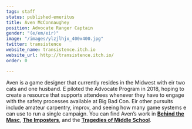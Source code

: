 ```yaml
---
tags: staff
status: published-emeritus
title: Aven McConnaughey
position: Advocate Ranger Captain
gender: "(e/em/eir)"
image: "/images/ylzjlhjx_400x400.jpg"
twitter: transistence
website_name: transistence.itch.io
website_url: http://transistence.itch.io/
order: 0

---
```

Aven is a game designer that currently resides in the Midwest with eir two cats and one husband. E piloted the Advocate Program in 2018, hoping to create a resource that supports attendees whenever they have to engage with the safety processes available at Big Bad Con. Eir other pursuits include amateur carpentry, improv, and seeing how many game systems e can use to run a single campaign. You can find Aven’s work in [**Behind the Masc**](https://briebeau.itch.io/behind-the-masc), [**The Imposters**](https://www.drivethrurpg.com/product/215094/The-Imposters), and the [**Tragedies of Middle School**](https://www.9thlevel.com/tradegies).